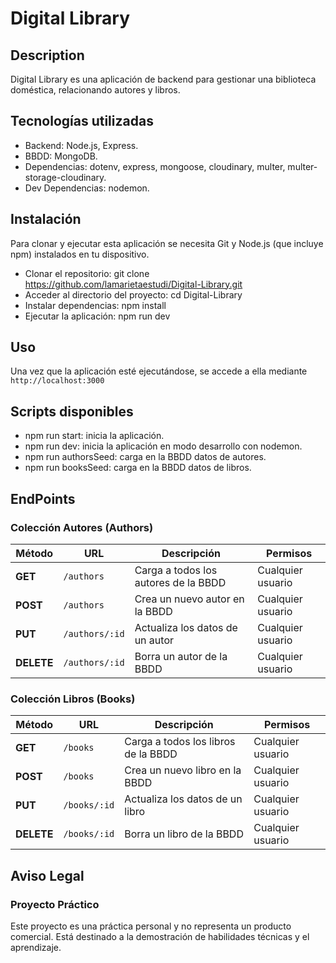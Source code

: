# Digital Library

## Description

Digital Library es una aplicación de backend para gestionar una biblioteca doméstica, relacionando autores y libros.

## Tecnologías utilizadas

- Backend: Node.js, Express.
- BBDD: MongoDB.
- Dependencias: dotenv, express, mongoose, cloudinary, multer, multer-storage-cloudinary.
- Dev Dependencias: nodemon.

## Instalación

Para clonar y ejecutar esta aplicación se necesita Git y Node.js (que incluye npm) instalados en tu dispositivo.

- Clonar el repositorio: git clone https://github.com/lamarietaestudi/Digital-Library.git
- Acceder al directorio del proyecto: cd Digital-Library
- Instalar dependencias: npm install
- Ejecutar la aplicación: npm run dev

## Uso

Una vez que la aplicación esté ejecutándose, se accede a ella mediante `http://localhost:3000`

## Scripts disponibles

- npm run start: inicia la aplicación.
- npm run dev: inicia la aplicación en modo desarrollo con nodemon.
- npm run authorsSeed: carga en la BBDD datos de autores.
- npm run booksSeed: carga en la BBDD datos de libros.

## EndPoints

### Colección Autores (Authors)

| Método     | URL            | Descripción                          | Permisos          |
| ---------- | -------------- | ------------------------------------ | ----------------- |
| **GET**    | `/authors`     | Carga a todos los autores de la BBDD | Cualquier usuario |
| **POST**   | `/authors`     | Crea un nuevo autor en la BBDD       | Cualquier usuario |
| **PUT**    | `/authors/:id` | Actualiza los datos de un autor      | Cualquier usuario |
| **DELETE** | `/authors/:id` | Borra un autor de la BBDD            | Cualquier usuario |

### Colección Libros (Books)

| Método     | URL          | Descripción                         | Permisos          |
| ---------- | ------------ | ----------------------------------- | ----------------- |
| **GET**    | `/books`     | Carga a todos los libros de la BBDD | Cualquier usuario |
| **POST**   | `/books`     | Crea un nuevo libro en la BBDD      | Cualquier usuario |
| **PUT**    | `/books/:id` | Actualiza los datos de un libro     | Cualquier usuario |
| **DELETE** | `/books/:id` | Borra un libro de la BBDD           | Cualquier usuario |

## Aviso Legal

### Proyecto Práctico

Este proyecto es una práctica personal y no representa un producto comercial. Está destinado a la demostración de habilidades técnicas y el aprendizaje.
